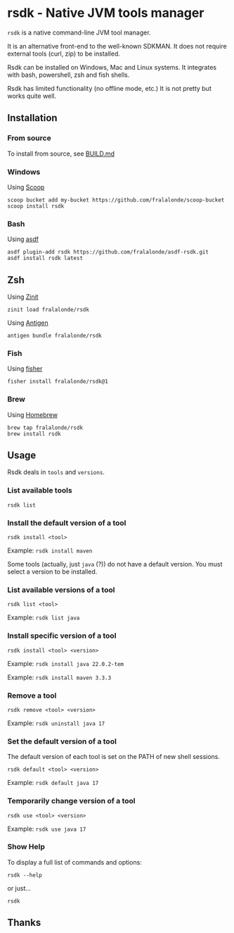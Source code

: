 # rsdk - Native JVM tools manager

`rsdk` is a native command-line JVM tool manager.

It is an alternative front-end to the well-known SDKMAN.
It does not require external tools (curl, zip) to be installed.

Rsdk can be installed on Windows, Mac and Linux systems.
It integrates with bash, powershell, zsh and fish shells.

Rsdk has limited functionality (no offline mode, etc.)
It is not pretty but works quite well.

## Installation

### From source
To install from source, see [BUILD.md](BUILD.md)

### Windows
Using [Scoop](https://scoop.sh/)

```
scoop bucket add my-bucket https://github.com/fralalonde/scoop-bucket
scoop install rsdk
```

### Bash
Using [asdf](https://asdf-vm.com/)

```
asdf plugin-add rsdk https://github.com/fralalonde/asdf-rsdk.git
asdf install rsdk latest
```

## Zsh
Using [Zinit](https://github.com/zdharma-continuum/zinit)

```
zinit load fralalonde/rsdk
```

Using [Antigen](https://github.com/zsh-users/antigen)

```
antigen bundle fralalonde/rsdk
```

### Fish
Using [fisher](https://github.com/jorgebucaran/fisher)

```
fisher install fralalonde/rsdk@1
```

### Brew
Using [Homebrew](https://brew.sh/)

```
brew tap fralalonde/rsdk
brew install rsdk
```

## Usage
Rsdk deals in ``tools`` and `versions`. 

### List available tools
``rsdk list``

### Install the default version of a tool 
``rsdk install <tool>``

Example: ``rsdk install maven``

Some tools (actually, just `java` (?)) do not have a default version. You must select a version to be installed.

### List available versions of a tool
``rsdk list <tool>`` 

Example: ``rsdk list java``

### Install specific version of a tool
``rsdk install <tool> <version>``

Example: ``rsdk install java 22.0.2-tem``

Example: ``rsdk install maven 3.3.3``

### Remove a tool 
``rsdk remove <tool> <version>``

Example: ``rsdk uninstall java 17``

### Set the default version of a tool

The default version of each tool is set on the PATH of new shell sessions.

``rsdk default <tool> <version>``

Example: ``rsdk default java 17``

### Temporarily change version of a tool

``rsdk use <tool> <version>``

Example: ``rsdk use java 17``

### Show Help

To display a full list of commands and options:

``rsdk --help``

or just...

```rsdk```

## Thanks
